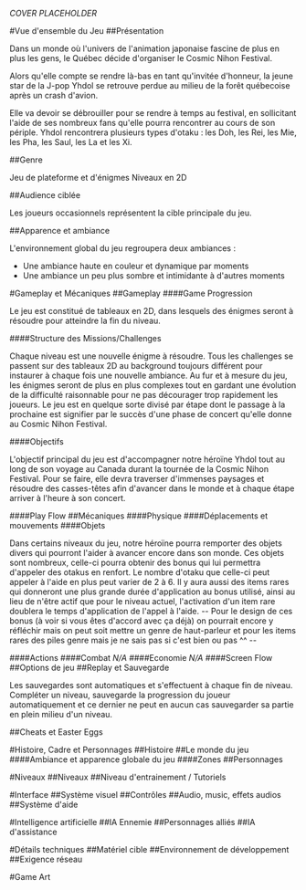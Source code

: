 _COVER PLACEHOLDER_

#Vue d'ensemble du Jeu
##Présentation

Dans un monde où l'univers de l'animation japonaise fascine de plus en plus les gens, le Québec décide d'organiser le Cosmic Nihon Festival. 

Alors qu'elle compte se rendre là-bas en tant qu'invitée d'honneur, la jeune star de la J-pop Yhdol se retrouve perdue au milieu de la forêt québecoise après un crash d'avion. 

Elle va devoir se débrouiller pour se rendre à temps au festival, en sollicitant l'aide de ses nombreux fans qu'elle pourra rencontrer au cours de son périple. Yhdol rencontrera plusieurs types d'otaku : les Doh, les Rei, les Mie, les Pha, les Saul, les La et les Xi.

##Genre

Jeu de plateforme et d'énigmes
Niveaux en 2D

##Audience ciblée

Les joueurs occasionnels représentent la cible principale du jeu.

##Apparence et ambiance

L'environnement global du jeu regroupera deux ambiances : 
- Une ambiance haute en couleur et dynamique par moments
- Une ambiance un peu plus sombre et intimidante à d'autres moments

#Gameplay et Mécaniques
##Gameplay
####Game Progression

Le jeu est constitué de tableaux en 2D, dans lesquels des énigmes seront à résoudre pour atteindre la fin du niveau.

####Structure des Missions/Challenges

Chaque niveau est une nouvelle énigme à résoudre. Tous les challenges se passent sur des tableaux 2D au background toujours différent pour instaurer à chaque fois une nouvelle ambiance. Au fur et à mesure du jeu, les énigmes seront de plus en plus complexes tout en gardant une évolution de la difficulté raisonnable pour ne pas décourager trop rapidement les joueurs. Le jeu est en quelque sorte divisé par étape dont le passage à la prochaine est signifier par le succès d'une phase de concert qu'elle donne au Cosmic Nihon Festival.

####Objectifs

L'objectif principal du jeu est d'accompagner notre héroïne Yhdol tout au long de son voyage au Canada durant la tournée de la Cosmic Nihon Festival. Pour se faire, elle devra traverser d'immenses paysages et résoudre des casses-têtes afin d'avancer dans le monde et à chaque étape arriver à l'heure à son concert.

####Play Flow
##Mécaniques
####Physique
####Déplacements et mouvements
####Objets

Dans certains niveaux du jeu, notre héroïne pourra remporter des objets divers qui pourront l'aider à avancer encore dans son monde. Ces objets sont nombreux, celle-ci pourra obtenir des bonus qui lui permettra d'appeler des otakus en renfort. Le nombre d'otaku que celle-ci peut appeler à l'aide en plus peut varier de 2 à 6. Il y aura aussi des items rares qui donneront une plus grande durée d'application au bonus utilisé, ainsi au lieu de n'être actif que pour le niveau actuel, l'activation d'un item rare doublera le temps d'application de l'appel à l'aide.
-- Pour le design de ces bonus (à voir si vous êtes d'accord avec ça déjà) on pourrait encore y réfléchir mais on peut soit mettre un genre de haut-parleur et pour les items rares des piles genre mais je ne sais pas si c'est bien ou pas ^^ --

####Actions
####Combat
_N/A_
####Economie
_N/A_
####Screen Flow
##Options de jeu
##Replay et Sauvegarde

Les sauvegardes sont automatiques et s'effectuent à chaque fin de niveau. Compléter un niveau, sauvegarde la progression du joueur automatiquement et ce dernier ne peut en aucun cas sauvegarder sa partie en plein milieu d'un niveau.

##Cheats et Easter Eggs

#Histoire, Cadre et Personnages
##Histoire
##Le monde du jeu
####Ambiance et apparence globale du jeu
####Zones
##Personnages

#Niveaux
##Niveaux
##Niveau d'entrainement / Tutoriels

#Interface
##Système visuel
##Contrôles
##Audio, music, effets audios
##Système d'aide

#Intelligence artificielle 
##IA Ennemie
##Personnages alliés
##IA d'assistance

#Détails techniques
##Matériel cible
##Environnement de développement
##Exigence réseau

#Game Art
